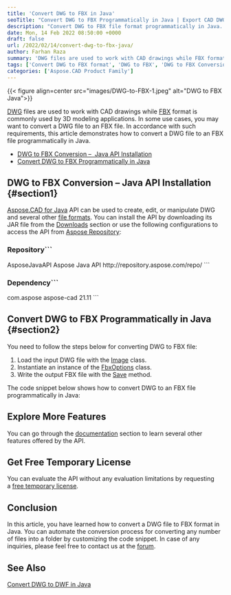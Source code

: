 ```yaml
---
title: 'Convert DWG to FBX in Java'
seoTitle: "Convert DWG to FBX Programmatically in Java | Export CAD DWG to FBX"
description: "Convert DWG to FBX file format programmatically in Java. Export CAD Drawing to 3D FBX format file with a few lines of code."
date: Mon, 14 Feb 2022 08:50:00 +0000
draft: false
url: /2022/02/14/convert-dwg-to-fbx-java/
author: Farhan Raza
summary: 'DWG files are used to work with CAD drawings while FBX format is commonly used by 3D modeling applications. In some use cases, you may want to convert a DWG file to an FBX file. In accordance with such requirements, this article demonstrates how to **convert a DWG file to an FBX file programmatically in Java.**'
tags: ['Convert DWG to FBX format', 'DWG to FBX', 'DWG to FBX Conversion in Java', 'DWG to FBX Java', 'Java DWG to FBX']
categories: ['Aspose.CAD Product Family']
---
```




{{< figure align=center src="images/DWG-to-FBX-1.jpeg" alt="DWG to FBX Java">}}


[DWG][1] files are used to work with CAD drawings while [FBX][2] format is commonly used by 3D modeling applications. In some use cases, you may want to convert a DWG file to an FBX file. In accordance with such requirements, this article demonstrates how to convert a DWG file to an FBX file programmatically in Java.

*   [DWG to FBX Conversion –  Java API Installation][3]
*   [Convert DWG to FBX Programmatically in Java][4]

## DWG to FBX Conversion – Java API Installation {#section1}

[Aspose.CAD for Java][5] API can be used to create, edit, or manipulate DWG and several other [file formats][6]. You can install the API by downloading its JAR file from the [Downloads][7] section or use the following configurations to access the API from [Aspose Repository][8]:

### Repository```
<repositories>
    <repository>
        <id>AsposeJavaAPI</id>
        <name>Aspose Java API</name>
        <url>http://repository.aspose.com/repo/</url>
    </repository>
</repositories>
```

### Dependency```
 <dependencies>
    <dependency>
        <groupId>com.aspose</groupId>
        <artifactId>aspose-cad</artifactId>
        <version>21.11</version>        
   </dependency>
</dependencies>
```

## Convert DWG to FBX Programmatically in Java {#section2}

You need to follow the steps below for converting DWG to FBX file:

1.  Load the input DWG file with the [Image][9] class.
2.  Instantiate an instance of the [FbxOptions][10] class.
3.  Write the output FBX file with the [Save][11] method.

The code snippet below shows how to convert DWG to an FBX file programmatically in Java:



## Explore More Features

You can go through the [documentation][12] section to learn several other features offered by the API.

## Get Free Temporary License

You can evaluate the API without any evaluation limitations by requesting a [free temporary license][13].

## Conclusion

In this article, you have learned how to convert a DWG file to FBX format in Java. You can automate the conversion process for converting any number of files into a folder by customizing the code snippet. In case of any inquiries, please feel free to contact us at the [forum][14].

## See Also

[Convert DWG to DWF in Java][15]




[1]: https://docs.fileformat.com/cad/dwg/
[2]: https://docs.fileformat.com/3d/fbx/
[3]: #section1
[4]: #section2
[5]: https://products.aspose.com/cad/java
[6]: https://docs.aspose.com/cad/java/supported-file-formats/
[7]: https://downloads.aspose.com/cad/java
[8]: https://repository.aspose.com/webapp/#/artifacts/browse/tree/General/repo/com/aspose/aspose-cad
[9]: https://apireference.aspose.com/cad/java/com.aspose.cad/Image
[10]: https://apireference.aspose.com/cad/java/com.aspose.cad.imageoptions/FbxOptions
[11]: https://apireference.aspose.com/cad/java/com.aspose.cad/Image#save-java.lang.String-com.aspose.cad.ImageOptionsBase-
[12]: https://docs.aspose.com/cad/net/
[13]: https://purchase.aspose.com/temporary-license
[14]: https://forum.aspose.com/c/cad
[15]: https://blog.aspose.com/2022/02/11/convert-dwg-to-dwf-java/




